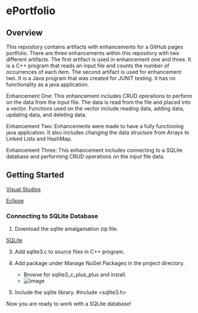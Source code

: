 # ePortfolio

## Overview

This repository contains artifacts with enhancements for a GitHub pages portfolio. There are three enhancements within this repository with two different artifacts. The first artifact is used in enhancement one and three. It is a C++ program that reads an input file and counts the number of occurrences of each item. The second artifact is used for enhancement two. It is a Java program that was created for JUNIT testing. It has no functionality as a java application.  

Enhancement One: This enhancement includes CRUD operations to perform on the data from the input file. The data is read from the file and placed into a vector. Functions used on the vector include reading data, adding data, updating data, and deleting data.    

Enhancement Two: Enhancements were made to have a fully functioning java application. It also includes changing the data structure from Arrays to Linked Lists and HashMap.   

Enhancement Three: This enhancement includes connecting to a SQLite database and performing CRUD operations on the input file data.   


## Getting Started   

[Visual Studios](https://visualstudio.microsoft.com/)   

[Eclipse](https://eclipseide.org/)   

### Connecting to SQLite Database

1. Download the sqlite amalgamation zip file.
   
[SQLite](https://sqlite.org/download.html)   

3. Add sqlite3.c to source files in C++ program.
4. Add package under Manage NuGet Packages in the project directory.
    - Browse for sqlite3_c_plus_plus and install.
    - ![image](https://github.com/user-attachments/assets/16ce48e2-df2e-4da2-bcda-59aef62c36c3)

5. Include the sqlite library.
   #include <sqlite3.h>
   
Now you are ready to work with a SQLite database!






 
